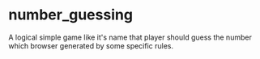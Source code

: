 # number_guessing
A logical simple game like it's name that player should guess the number which browser generated by some specific rules.
